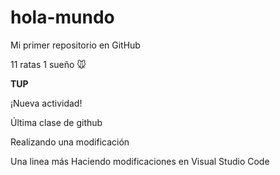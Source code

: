 # hola-mundo

Mi primer repositorio en GitHub

11 ratas 1 sueño 🐭

**TUP**

¡Nueva actividad!

Última clase de github

Realizando una modificación

Una linea más 
Haciendo modificaciones en Visual Studio Code